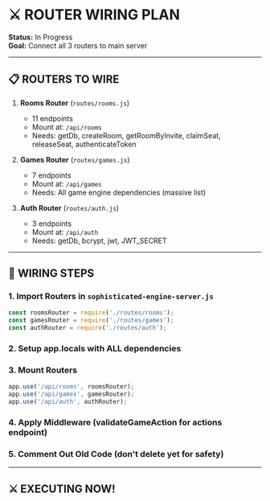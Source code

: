 # ⚔️ ROUTER WIRING PLAN

**Status:** In Progress  
**Goal:** Connect all 3 routers to main server

---

## 📋 ROUTERS TO WIRE

1. **Rooms Router** (`routes/rooms.js`)
   - 11 endpoints
   - Mount at: `/api/rooms`
   - Needs: getDb, createRoom, getRoomByInvite, claimSeat, releaseSeat, authenticateToken

2. **Games Router** (`routes/games.js`)
   - 7 endpoints
   - Mount at: `/api/games`
   - Needs: All game engine dependencies (massive list)

3. **Auth Router** (`routes/auth.js`)
   - 3 endpoints
   - Mount at: `/api/auth`
   - Needs: getDb, bcrypt, jwt, JWT_SECRET

---

## 🎯 WIRING STEPS

### 1. **Import Routers** in `sophisticated-engine-server.js`
```javascript
const roomsRouter = require('./routes/rooms');
const gamesRouter = require('./routes/games');
const authRouter = require('./routes/auth');
```

### 2. **Setup app.locals** with ALL dependencies

### 3. **Mount Routers**
```javascript
app.use('/api/rooms', roomsRouter);
app.use('/api/games', gamesRouter);
app.use('/api/auth', authRouter);
```

### 4. **Apply Middleware** (validateGameAction for actions endpoint)

### 5. **Comment Out Old Code** (don't delete yet for safety)

---

## ⚔️ EXECUTING NOW!

